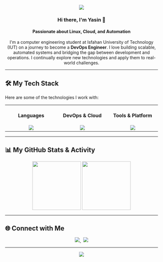 <p align="center">
  <img src="https://capsule-render.vercel.app/api?type=rounded&color=gradient&height=250&section=header&text=Yasin%20Saberi&fontSize=70&animation=fadeIn&fontAlignY=38&desc=Computer%20Engineering%20Student%20at%20IUT&descAlignY=55&descAlign=62"/>
</p>

<div align="center">

### Hi there, I'm Yasin 👋

#### Passionate about Linux, Cloud, and Automation

I'm a computer engineering student at Isfahan University of Technology (IUT) on a journey to become a **DevOps Engineer**. I love building scalable, automated systems and bridging the gap between development and operations. I continually explore new technologies and apply them to real-world challenges.

</div>

---

## 🛠️ My Tech Stack

Here are some of the technologies I work with:

<table width="100%">
  <tr>
    <td align="center" width="180">
      <h4>Languages</h4>
      <a href="https://skillicons.dev">
        <img src="https://skillicons.dev/icons?i=python,cpp,bash" />
      </a>
    </td>
    <td align="center" width="180">
      <h4>DevOps & Cloud</h4>
      <a href="https://skillicons.dev">
        <img src="https://skillicons.dev/icons?i=linux,docker,kubernetes" />
      </a>
    </td>
    <td align="center" width="180">
      <h4>Tools & Platform</h4>
      <a href="https://skillicons.dev">
        <img src="https://skillicons.dev/icons?i=git,github,vim" />
      </a>
    </td>
  </tr>
</table>

---

## 📊 My GitHub Stats & Activity

<p align="center">
  <img src="https://github-readme-stats.vercel.app/api?username=YasinSaberi&show_icons=true&theme=tokyonight" height="160"/>
  <img src="https://github-readme-stats.vercel.app/api/top-langs/?username=YasinSaberi&layout=compact&theme=tokyonight" height="160"/>
</p>

---

## 🌐 Connect with Me

<p align="center">
  <a href="https://www.linkedin.com/in/yasin-saberi-1016a730a">
    <img src="https://img.shields.io/badge/LinkedIn-0A66C2?style=for-the-badge&logo=linkedin&logoColor=white"/>
  </a>
  &nbsp;
  <a href="https://t.me/Yas_Saberi">
    <img src="https://img.shields.io/badge/Telegram-26A5E4?style=for-the-badge&logo=telegram&logoColor=white"/>
  </a>
</p>

---

<p align="center">
  <img src="https://capsule-render.vercel.app/api?type=waving&color=gradient&height=120&section=footer"/>
</p>
